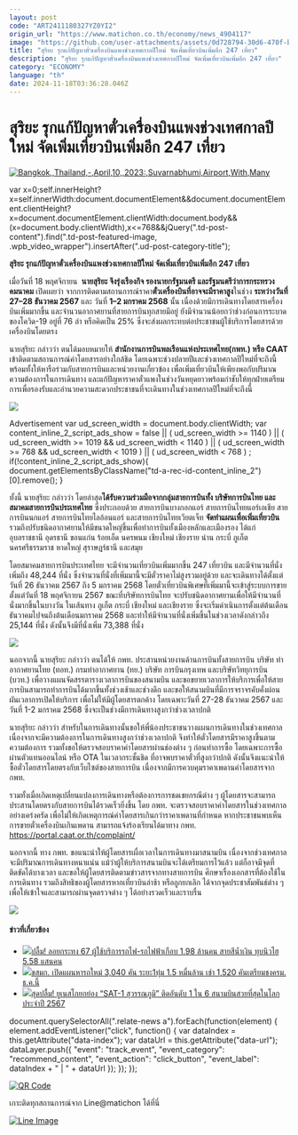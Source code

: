 ```yaml
---
layout: post
code: "ART2411180327YZ0YI2"
origin_url: "https://www.matichon.co.th/economy/news_4904117"
image: "https://github.com/user-attachments/assets/0d728794-30d6-470f-bd93-12ba1bae9d79"
title: "สุริยะ รุกแก้ปัญหาตั๋วเครื่องบินแพงช่วงเทศกาลปีใหม่ จัดเพิ่มเที่ยวบินเพิ่มอีก 247 เที่ยว"
description: "สุริยะ รุกแก้ปัญหาตั๋วเครื่องบินแพงช่วงเทศกาลปีใหม่ จัดเพิ่มเที่ยวบินเพิ่มอีก 247 เที่ยว"
category: "ECONOMY"
language: "th"
date: 2024-11-18T03:36:28.046Z
---
```


# สุริยะ รุกแก้ปัญหาตั๋วเครื่องบินแพงช่วงเทศกาลปีใหม่ จัดเพิ่มเที่ยวบินเพิ่มอีก 247 เที่ยว

[![](https://www.matichon.co.th/wp-content/uploads/2024/11/S__336609431.jpg "Bangkok,,Thailand,-,April,10,,2023:,Suvarnabhumi,Airport,With,Many")](https://www.matichon.co.th/wp-content/uploads/2024/11/S__336609431.jpg)

var x=0;self.innerHeight?x=self.innerWidth:document.documentElement&&document.documentElement.clientHeight?x=document.documentElement.clientWidth:document.body&&(x=document.body.clientWidth),x<=768&&jQuery(".td-post-content").find(".td-post-featured-image, .wpb\_video\_wrapper").insertAfter(".ud-post-category-title");

**สุริยะ รุกแก้ปัญหาตั๋วเครื่องบินแพงช่วงเทศกาลปีใหม่ จัดเพิ่มเที่ยวบินเพิ่มอีก 247 เที่ยว**

เมื่อวันที่ 18 พฤศจิกายน  **นายสุริยะ จึงรุ่งเรืองกิจ รองนายกรัฐมนตรี และรัฐมนตรีว่าการกระทรวงคมนาคม** เปิดเผยว่า จากการติดตามสถานการณ์ราคา**ตั๋วเครื่องบินที่อาจจะมีราคาสูง**ในช่วง **ระหว่างวันที่ 27–28 ธันวาคม 2567** และ วันที่ **1–2 มกราคม 2568** นั้น เนื่องด้วยมีการเดินทางโดยสารเครื่องบินเพิ่มมากขึ้น และจำนวนอากาศยานที่สายการบินทุกสายมีอยู่ ยังมีจำนวนน้อยกว่าช่วงก่อนการระบาดของโควิด-19 อยู่ที่ 76 ลำ หรือคิดเป็น 25% ซึ่งจะส่งผลกระทบต่อประชาชนผู้ใช้บริการโดยสารด้วยเครื่องบินโดยตรง

นายสุริยะ กล่าวว่า ตนได้มอบหมายให้ **สำนักงานการบินพลเรือนแห่งประเทศไทย(กพท.) หรือ CAAT** เข้าติดตามสถานการณ์ค่าโดยสารอย่างใกล้ชิด โดยเฉพาะช่วงปลายปีและช่วงเทศกาลปีใหม่ที่จะถึงนี้ พร้อมทั้งให้หารือร่วมกับสายการบินและหน่วยงานเกี่ยวข้อง เพื่อเพิ่มเที่ยวบินให้เพียงพอกับปริมาณความต้องการในการเดินทาง และแก้ปัญหาราคาตั๋วแพงในช่วงวันหยุดยาวพร้อมกำชับให้ทุกฝ่ายเตรียมการเพื่อรองรับและอำนวยความสะดวกประชาชนที่จะเดินทางในช่วงเทศกาลปีใหม่ที่จะถึงนี้

![](https://www.matichon.co.th/wp-content/uploads/2024/11/S__33595642-2-scaled.jpg)

Advertisement var ud\_screen\_width = document.body.clientWidth; var content\_inline\_2\_script\_ads\_show = false || ( ud\_screen\_width >= 1140 ) || ( ud\_screen\_width >= 1019 && ud\_screen\_width < 1140 ) || ( ud\_screen\_width >= 768 && ud\_screen\_width < 1019 ) || ( ud\_screen\_width < 768 ) ; if(!content\_inline\_2\_script\_ads\_show){ document.getElementsByClassName("td-a-rec-id-content\_inline\_2")\[0\].remove(); }

ทั้งนี้ นายสุริยะ กล่าวว่า โดยล่าสุด**ได้รับความร่วมมือจากกลุ่มสายการบินทั้ง บริษัทการบินไทย และสมาคมสายการบินประเทศไทย** ซึ่งประกอบด้วย สายการบินบางกอกแอร์ สายการบินไทยแอร์เอเชีย สายการบินนกแอร์ สายการบินไทยไลอ้อนแอร์ และสายการบินไทยเวียตเจ็ท **จัดทำแผนเพื่อเพิ่มเที่ยวบิน** รวมถึงปรับชนิดอากาศยานให้มีขนาดใหญ่ขึ้นเพื่อทำการบินทั้งเมืองหลักและเมืองรอง ได้แก่ อุบลราชธานี อุดรธานี ขอนแก่น ร้อยเอ็ด นครพนม เชียงใหม่ เชียงราย น่าน กระบี่ ภูเก็ต นครศรีธรรมราช หาดใหญ่ สุราษฎร์ธานี และสมุย

โดยสมาคมสายการบินประเทศไทย จะมีจำนวนเที่ยวบินเพิ่มมากขึ้น 247 เที่ยวบิน และมีจำนวนที่นั่งเพิ่มถึง 48,244 ที่นั่ง ซึ่งจำนวนที่นั่งที่เพิ่มมานี้จะมีตั๋วราคาไม่สูงรวมอยู่ด้วย และจะเดินทางได้ตั้งแต่วันที่ 26 ธันวาคม 2567 ถึง 5 มกราคม 2568 โดยตั๋วเที่ยวบินพิเศษที่เพิ่มมานี้จะเข้าสู่ระบบการขายตั้งแต่วันที่ 18 พฤศจิกายน 2567 ขณะที่บริษัทการบินไทย จะปรับชนิดอากาศยานเพื่อให้มีจำนวนที่นั่งมากขึ้นในบางวัน ในเส้นทาง ภูเก็ต กระบี่ เชียงใหม่ และเชียงราย ซึ่งจะเริ่มดำเนินการตั้งแต่ต้นเดือนธันวาคมไปจนถึงต้นเดือนมกราคม 2568 และทำให้มีจำนวนที่นั่งเพิ่มขึ้นในช่วงเวลาดังกล่าวถึง 25,144 ที่นั่ง ดังนั้นจึงมีที่นั่งเพิ่ม 73,388 ที่นั่ง

![](https://www.matichon.co.th/wp-content/uploads/2024/11/S__33660941-scaled.jpg)

นอกจากนี้ นายสุริยะ กล่าวว่า ตนได้ให้ กพท. ประสานหน่วยงานด้านการบินทั้งสายการบิน บริษัท ท่าอากาศยานไทย (ทอท.) กรมท่าอากาศยาน (ทย.) บริษัท การบินกรุงเทพ และบริษัทวิทยุการบิน (บวท.) เพื่อวางแผนจัดสรรตารางเวลาการบินของสนามบิน และขอขยายเวลาการให้บริการเพื่อให้สายการบินสามารถทำการบินได้มากขึ้นทั้งช่วงเช้าและช่วงดึก และขอให้สนามบินที่มีการจราจรคับคั่งผ่อนผันเวลาการเปิดให้บริการ เพื่อไม่ให้มีผู้โดยสารตกค้าง โดยเฉพาะวันที่ 27-28 ธันวาคม 2567 และวันที่ 1-2 มกราคม 2568 ซึ่งจะเป็นช่วงมีการเดินทางสูงกว่าช่วงเวลาปกติ

นายสุริยะ กล่าวว่า สำหรับในการเดินทางนั้นขอให้พี่น้องประชาชนวางแผนการเดินทางในช่วงเทศกาล เนื่องจากจะมีความต้องการในการเดินทางสูงกว่าช่วงเวลาปกติ จึงทำให้ตั๋วโดยสารมีราคาสูงขึ้นตามความต้องการ รวมทั้งขอให้ตรวจสอบราคาค่าโดยสารผ่านช่องต่าง ๆ ก่อนทำการซื้อ โดยเฉพาะการซื้อผ่านตัวแทนออนไลน์ หรือ OTA ในเวลากระชั้นชิด ที่อาจพบราคาตั๋วที่สูงกว่าปกติ ดังนั้นจึงแนะนำให้ซื้อตั๋วโดยสารโดยตรงกับเว็บไซต์ของสายการบิน เนื่องจากมีการควบคุมราคาเพดานค่าโดยสารจาก กพท.

รวมทั้งเมื่อเกิดเหตุเปลี่ยนแปลงการเดินทางหรือต้องการการชดเชยกรณีต่าง ๆ ผู้โดยสารจะสามารถประสานโดยตรงกับสายการบินได้รวดเร็วยิ่งขึ้น โดย กพท. จะตรวจสอบราคาค่าโดยสารในช่วงเทศกาลอย่างเคร่งครัด เพื่อไม่ให้เกิดเหตุการณ์ค่าโดยสารเกินกว่าราคาเพดานที่กำหนด หากประชาชนพบเห็นการขายตั๋วเครื่องบินเกินเพดาน สามารถแจ้งร้องเรียนได้มาทาง กพท. https://portal.caat.or.th/complaint/

นอกจากนี้ ทาง กพท. ขอแนะนำให้ผู้โดยสารเผื่อเวลาในการเดินทางมาสนามบิน เนื่องจากช่วงเทศกาลจะมีปริมาณการเดินทางหนาแน่น แม้ว่าผู้ให้บริการสนามบินจะได้เตรียมการไว้แล้ว แต่ก็อาจมีจุดที่ติดขัดได้บางเวลา และขอให้ผู้โดยสารติดตามข่าวสารจากทางสายการบิน ศึกษาเรื่องเอกสารที่ต้องใช้ในการเดินทาง รวมถึงสิทธิของผู้โดยสารหากเที่ยวบินล่าช้า หรือถูกยกเลิก ได้จากจุดประชาสัมพันธ์ต่าง ๆ เพื่อให้เข้าใจและสามารถผ่านจุดตรวจต่าง ๆ ได้อย่างรวดเร็วและราบรื่น

![](https://www.matichon.co.th/wp-content/uploads/2024/11/S__33660944-scaled.jpg)

#### ข่าวที่เกี่ยวข้อง

*   [![](https://www.matichon.co.th/wp-content/uploads/2024/11/S__4514041-1.jpg)ปลื้ม! ลอยกระทง 67 ผู้ใช้บริการรถไฟ-รถไฟฟ้าเกือบ 1.98 ล้านคน สายสีน้ำเงิน ทุบนิวไฮ 5.58 แสนคน](https://www.matichon.co.th/economy/news_4903125)
*   [![](https://www.matichon.co.th/wp-content/uploads/2024/11/04-1-1.jpg)ขสมก. เปิดแผนหารถใหม่ 3,040 คัน ระยะ1ทุ่ม 1.5 หมื่นล้าน เช่า 1,520 คันเตรียมชงครม. ธ.ค.นี้](https://www.matichon.co.th/economy/news_4898660)
*   [![](https://www.matichon.co.th/wp-content/uploads/2024/11/LINE_ALBUM_2022-03-21-Sat-1-Selected-Photo-Arch-ID.jpg)สุดปลื้ม! ยูเนสโกยกย่อง “SAT-1 สุวรรณภูมิ” ติดอันดับ 1 ใน 6 สนามบินสวยที่สุดในโลกประจำปี 2567](https://www.matichon.co.th/economy/news_4898113)

document.querySelectorAll(".relate-news a").forEach(function(element) { element.addEventListener("click", function() { var dataIndex = this.getAttribute("data-index"); var dataUrl = this.getAttribute("data-url"); dataLayer.push({ "event": "track\_event", "event\_category": "recommend\_content", "event\_action": "click\_button", "event\_label": dataIndex + " | " + dataUrl }); }); });

[![QR Code](https://www.matichon.co.th/wp-content/uploads/2023/07/wob1371z.jpg)](https://lin.ee/ht0nDxX)

เกาะติดทุกสถานการณ์จาก Line@matichon ได้ที่นี่

[![Line Image](https://www.matichon.co.th/wp-content/uploads/2023/07/th.png)](https://lin.ee/ht0nDxX)